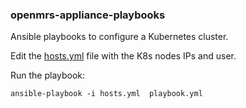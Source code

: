### openmrs-appliance-playbooks

Ansible playbooks to configure a Kubernetes cluster.

Edit the [hosts.yml](hosts.yml) file with the K8s nodes IPs and user.

Run the playbook:

```
ansible-playbook -i hosts.yml  playbook.yml
```

